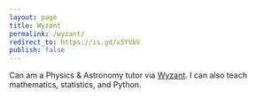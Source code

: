 ```yaml
---
layout: page
title: Wyzant
permalink: /wyzant/
redirect_to: https://is.gd/x5YVbV
publish: false
---
```



Can am a Physics & Astronomy tutor via [Wyzant](https://is.gd/x5YVbV). I can also teach mathematics, statistics, and Python.